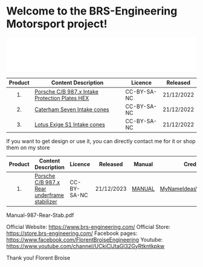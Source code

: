 # Welcome to the BRS-Engineering Motorsport project!
![alt text](/image/logo2.png)


Product|Content Description|Licence|Released
 :---: |-------------------|------|-------|
1.|[Porsche C/B 987.x Intake Protection Plates HEX](https://store.brs-engineering.com/products/plaque-antichoc-desnorkeling-hex-pour-porsche-cayman-boxster-987)|CC-BY-SA-NC|21/12/2022
2.|[Caterham Seven Intake cones](https://store.brs-engineering.com/products/copie-de-cone-dadmission-performance-seven)|CC-BY-SA-NC|21/12/2022
3.|[Lotus Exige S1 Intake cones](-)|CC-BY-SA-NC|21/12/2022

If you want to get design or use it, you can directly contact me for it or shop them on my store

Product|Content Description|Licence|Released|Manual|Credit
 :---: |-------------------|------|-------|-------|-------|
1.|[Porsche C/B 987.x Rear underframe stabilizer](https://store.brs-engineering.com/products/plaque-antichoc-desnorkeling-hex-pour-porsche-cayman-boxster-987)|CC-BY-SA-NC|21/12/2023|[MANUAL](Manual-987-Rear-Stab.pdf)|[MyNameIdeasWereTaken](https://www.youtube.com/watch?v=zMdZWFTRh18)

Manual-987-Rear-Stab.pdf

Official Website: https://www.brs-engineering.com/
Official Store: https://store.brs-engineering.com/
Facebook pages: https://www.facebook.com/FlorentBroiseEngineering
Youtube: https://www.youtube.com/channel/UCkiClJtaGl32GyRtkntkpkw

Thank you!
Florent Broise
